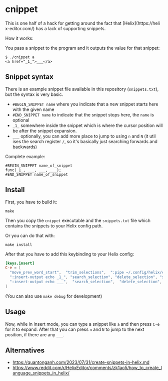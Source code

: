 # cnippet

This is one half of a hack for getting around the fact that
[Helix](https://heli x-editor.com/) has a lack of supporting snippets.

How it works:

You pass a snippet to the program and it outputs the value for that snippet:

```
$ ./cnippet a
<a href="_1_">___</a>
```

## Snippet syntax

There is an example snippet file available in this repository (`snippets.txt`), 
but the syntax is very basic.

- `#BEGIN_SNIPPET name` where you indicate that a new snippet starts here with
  the given name
- `#END_SNIPPET name` to indicate that the snippet stops here, the `name` is optional
- `_1_` somewhere inside the snippet which is where the cursor position will be
  after the snippet expansion. 
- `___` optionally, you can add more place to jump to using `n` and `N` (it util
  ises the search register `/`, so it's basically just searching forwards and 
  backwards)

Complete example:

```
#BEGIN_SNIPPET name_of_snippet
func(_1_, ___, ___, ___);
#END_SNIPPET name_of_snippet
```

## Install

First, you have to build it:

```
make
```

Then you copy the `cnippet` executable and the `snippets.txt` file which contains the 
snippets to your Helix config path.

Or you can do that with:

```
make install
```

After that you have to add this keybinding to your Helix config:

```toml
[keys.insert]
C-e = [
  "move_prev_word_start",  "trim_selections",  ":pipe ~/.config/helix/cnippet",
  ":insert-output echo _1_", "search_selection", "delete_selection", "search_next", "delete_selection",
  ":insert-output echo ___",  "search_selection",  "delete_selection", "insert_mode"
]
```

(You can also use `make debug` for development)

## Usage

Now, while in insert mode, you can type a snippet like `a` and then press `C-e` 
for it to expand. After that you can press `n` and `N` to jump to the next 
position, if there are any `___`.

## Alternatives 

- https://quantonganh.com/2023/07/31/create-snippets-in-helix.md
- https://www.reddit.com/r/HelixEditor/comments/zk1ao5/how_to_create_language_snippets_in_helix/
